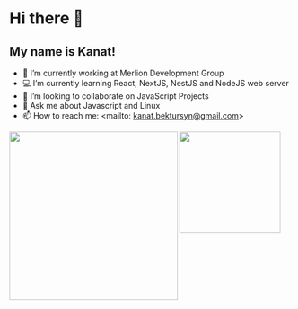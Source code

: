 # **Hi there 👋**
## **My name is Kanat!**

- 👔  I’m currently working at Merlion Development Group
- 💻  I’m currently learning React, NextJS, NestJS and NodeJS web server
- 🤝  I’m looking to collaborate on JavaScript Projects
- 💬  Ask me about Javascript and Linux
- 📫  How to reach me: <mailto: kanat.bektursyn@gmail.com>


<a href="https://github.com/kanatBektursyn">
  <img align="left" height="300px" src="https://github-readme-stats.vercel.app/api/top-langs?username=kanatBektursyn&count_private=true&bg_color=1a1c20&title_color=ffffff&text_color=cccccc&hide_border=true&show_icons=true&border_radius=10px" />
</a>
<!--
<a href="https://discord.com/users/550616137180774402">
  <img align="center" height="180px" src="https://lanyard-profile-readme.vercel.app/api/550616137180774402?hideDiscrim=true" />
</a>
-->
<a href="https://github.com/kanatBektursyn">
  <img align="center" height="180px" src="https://github-readme-stats.vercel.app/api?username=kanatBektursyn&count_private=true&bg_color=1a1c20&title_color=ffffff&text_color=cccccc&hide_border=true&show_icons=true&border_radius=10px" />
</a>
